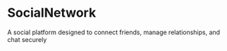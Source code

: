 # SocialNetwork
A social platform designed to connect friends, manage relationships, and chat securely
